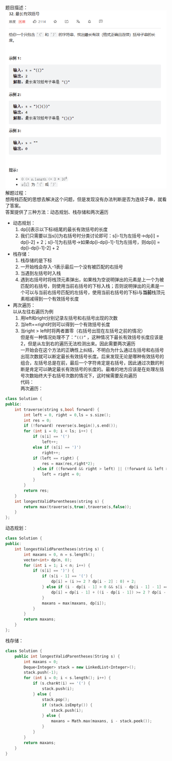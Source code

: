 题目描述：  
![image](/basical/string/image/image23.png)  
解题过程：  
想用栈匹配的思想去解决这个问题，但是发现没有办法判断是否为连续子串，就看了答案。  
答案提供了三种方法：动态规划、栈存储和两次遍历  
- 动态规划：
    1. dp[i]表示以下标i结尾的最长有效括号的长度
    2. 我们只需要以当s[i]为右括号时分类讨论即可：s[i-1]为左括号→dp[i] = dp[i-2] + 2；s[i-1]为右括号→如果dp[i-dp[i-1]-1]为左括号，则dp[i] = dp[i-dp[i-1]-2] + 2
- 栈存储：
    1. 栈存储的是下标
    2. 一开始栈会存入-1表示最后一个没有被匹配的右括号
    3. 当遇到左括号时入栈
    4. 遇到右括号时将栈顶元素弹出，如果栈为空说明弹出的元素是上一个为被匹配的右括号，则使用当前右括号的下标入栈；否则说明弹出的元素是一个可以与当前右括号匹配的左括号，使用当前右括号的下标i与**当前**栈顶元素相减得到一个有效括号长度
- 两次遍历：  
    以从左往右遍历为例  
    1. 用left和right分别记录左括号和右括号出现的次数
    2. 当left==right时则可以得到一个有效括号长度
    3. 当right > left时将两者置零（右括号出现在左括号之前的情况）  
    但是有一种情况处理不了：`”(()”` ，这种情况下最长有效括号长度应该是2，但是从左到右的遍历无法检测出来。因此需要两次遍历  
    一开始会在这个方法的正确性上纠结，不明白为什么通过左括号和右括号出现次数就可以断定最长有效括号长度。后来发现无论是哪种有效括号的组合，左括号总是在前，最后一个字符肯定是右括号，因此通过次数的判断是肯定可以确定最长有效括号的长度的。最难的地方应该是在处理左括号次数始终大于右括号次数的情况下，这时候需要反向遍历  
代码：  
两次遍历： 
```cpp
class Solution {
public:
    int traverse(string s,bool forward) {
        int left = 0, right = 0,ls = s.size();
        int res = 0;
        if (!forward) reverse(s.begin(),s.end());
        for (int i = 0; i < ls; i++) {
            if (s[i] == '(')
                left++;
            else if (s[i] == ')')
                right++;
            if (left == right) {
                res = max(res,right*2);
            } else if ((forward && right > left) || (!forward && left > right)) {
                left = right = 0;
            }
        }
        return res;
    } 
    int longestValidParentheses(string s) {
        return max(traverse(s,true),traverse(s,false));
    }
};
```  
动态规划：  
```cpp
class Solution {
public:
    int longestValidParentheses(string s) {
        int maxans = 0, n = s.length();
        vector<int> dp(n, 0);
        for (int i = 1; i < n; i++) {
            if (s[i] == ')') {
                if (s[i - 1] == '(') {
                    dp[i] = (i >= 2 ? dp[i - 2] : 0) + 2;
                } else if (i - dp[i - 1] > 0 && s[i - dp[i - 1] - 1] == '(') {
                    dp[i] = dp[i - 1] + ((i - dp[i - 1]) >= 2 ? dp[i - dp[i - 1] - 2] : 0) + 2;
                }
                maxans = max(maxans, dp[i]);
            }
        }
        return maxans;
    }
};
```  
栈存储：  
```cpp
class Solution {
    public int longestValidParentheses(String s) {
        int maxans = 0;
        Deque<Integer> stack = new LinkedList<Integer>();
        stack.push(-1);
        for (int i = 0; i < s.length(); i++) {
            if (s.charAt(i) == '(') {
                stack.push(i);
            } else {
                stack.pop();
                if (stack.isEmpty()) {
                    stack.push(i);
                } else {
                    maxans = Math.max(maxans, i - stack.peek());
                }
            }
        }
        return maxans;
    }
}
```
